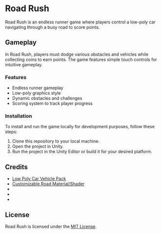 # Road Rush

Road Rush is an endless runner game where players control a low-poly car navigating through a busy road to score points.

## Gameplay

In Road Rush, players must dodge various obstacles and vehicles while collecting coins to earn points. The game features simple touch controls for intuitive gameplay.

### Features

- Endless runner gameplay
- Low-poly graphics style
- Dynamic obstacles and challenges
- Scoring system to track player progress

### Installation

To install and run the game locally for development purposes, follow these steps:

1. Clone this repository to your local machine.
2. Open the project in Unity.
3. Run the project in the Unity Editor or build it for your desired platform.

## Credits

- [Low Poly Car Vehicle Pack](https://assetstore.unity.com/packages/3d/vehicles/land/low-poly-car-vehicle-pack-259182)
- [Customizable Road Material/Shader](https://assetstore.unity.com/packages/vfx/shaders/substances/customizable-road-material-shader-260181)
- []()
- []()
- []()

## License

Road Rush is licensed under the [MIT License](LICENSE).
